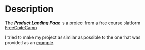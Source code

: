 # Description
The ***Product Landing Page*** is a project from a free course platform [FreeCodeCamp](https://www.freecodecamp.org/)

I tried to make my project as similar as possible to the one that was provided as an [example](https://codepen.io/freeCodeCamp/pen/RKRbwL).
